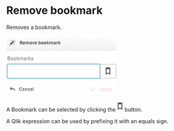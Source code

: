 # Remove bookmark

Removes a bookmark.

![](../.gitbook/assets/image%20%2897%29.png)

A Bookmark can be selected by clicking the![](../.gitbook/assets/image%20%2844%29.png)button.

A Qlik expression can be used by prefixing it with an equals sign.


